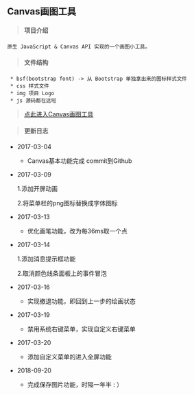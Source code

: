 ## Canvas画图工具
	
> #### 项目介绍

	原生 JavaScript & Canvas API 实现的一个画图小工具。
	
> #### 文件结构

	 * bsf(bootstrap font) -> 从 Bootstrap 单独拿出来的图标样式文件
	 * css 样式文件
	 * img 项目 Logo
	 * js 源码都在这啦
	

> [点此进入Canvas画图工具](https://ding-ke.github.io/drawing-board/)

> #### 更新日志

- 2017-03-04	

	- Canvas基本功能完成 commit到Github

- 2017-03-09

	1.添加开屏动画

	2.将菜单栏的png图标替换成字体图标

- 2017-03-13	

	- 优化画笔功能，改为每36ms取一个点

- 2017-03-14 	

	1.添加消息提示框功能

	2.取消颜色线条面板上的事件冒泡

- 2017-03-16	
	
	- 实现撤退功能，即回到上一步的绘画状态

- 2017-03-19
	
	- 禁用系统右键菜单，实现自定义右键菜单

- 2017-03-20
	
	- 添加自定义菜单的进入全屏功能

- 2018-09-20

	- 完成保存图片功能，时隔一年半 : ）  
